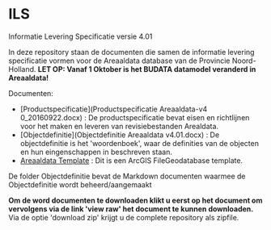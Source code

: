 ILS
===

Informatie Levering Specificatie versie 4.01

In deze repository staan de documenten die samen de informatie levering specificatie vormen voor de Areaaldata database van de Provincie Noord-Holland.
__LET OP: Vanaf 1 Oktober is het BUDATA datamodel veranderd in Areaaldata!__

Documenten:
* [Productspecificatie](Productspecificatie Areaaldata-v4 0_20160922.docx) : De productspecificatie bevat eisen en richtlijnen voor het maken en leveren van revisiebestanden Arealdata.
* [Objectdefinitie](Objectdefinitie Areaaldata v4.01.docx) : De objectdefinitie is het 'woordenboek', waar de definities van de objecten en hun eingenschappen in beschreven staan.
* [Areaaldata Template](AREAALDATA_4_01_Template.zip) : Dit is een ArcGIS FileGeodatabase template.

De folder Objectdefinitie bevat de Markdown documenten waarmee de Objectdefinitie wordt beheerd/aangemaakt

__Om de word documenten te downloaden klikt u eerst op het document om vervolgens via de link 'view raw' het document te kunnen downloaden.__
Via de optie 'download zip' krijgt u de complete repository als zipfile.
